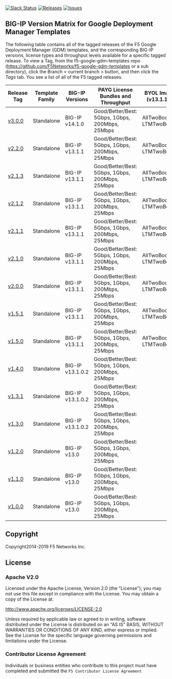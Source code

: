 [![Slack Status](https://f5cloudsolutions.herokuapp.com/badge.svg)](https://f5cloudsolutions.herokuapp.com)
[![Releases](https://img.shields.io/github/release/f5networks/f5-google-gdm-templates.svg)](https://github.com/f5networks/f5-google-gdm-templates/releases)
[![Issues](https://img.shields.io/github/issues/f5networks/f5-google-gdm-templates.svg)](https://github.com/f5networks/f5-google-gdm-templates/issues)
## BIG-IP Version Matrix for Google Deployment Manager Templates
The following table contains all of the tagged releases of the F5 Google Deployment Manager (GDM) templates, and the corresponding BIG-IP versions, license types and throughput levels available for a specific tagged release.  To view a Tag, from the f5-google-gdm-templates repo (https://github.com/F5Networks/f5-google-gdm-templates or a sub directory), click the Branch < current branch > button, and then click the *Tags* tab.  You see a list of all of the F5 tagged releases.

| Release Tag | Template Family | BIG-IP Versions | PAYG License Bundles and Throughput | BYOL Image options (v13.1.1 and later) |
| --- | --- | --- | --- | --- |
| [v3.0.0](https://github.com/F5Networks/f5-google-gdm-templates/releases/tag/v3.0.0) | Standalone | BIG-IP v14.1.0 | Good/Better/Best: 5Gbps, 1Gbps, 200Mbps, 25Mbps | AllTwoBootLocations, LTMTwoBootLocations |
| [v2.2.0](https://github.com/F5Networks/f5-google-gdm-templates/releases/tag/v2.2.0) | Standalone | BIG-IP v13.1.1 | Good/Better/Best: 5Gbps, 1Gbps, 200Mbps, 25Mbps | AllTwoBootLocations, LTMTwoBootLocations |
| [v2.1.3](https://github.com/F5Networks/f5-google-gdm-templates/releases/tag/v2.1.3) | Standalone | BIG-IP v13.1.1 | Good/Better/Best: 5Gbps, 1Gbps, 200Mbps, 25Mbps | AllTwoBootLocations, LTMTwoBootLocations |
| [v2.1.2](https://github.com/F5Networks/f5-google-gdm-templates/releases/tag/v2.1.2) | Standalone | BIG-IP v13.1.1 | Good/Better/Best: 5Gbps, 1Gbps, 200Mbps, 25Mbps | AllTwoBootLocations, LTMTwoBootLocations |
| [v2.1.1](https://github.com/F5Networks/f5-google-gdm-templates/releases/tag/v2.1.1) | Standalone | BIG-IP v13.1.1 | Good/Better/Best: 5Gbps, 1Gbps, 200Mbps, 25Mbps | AllTwoBootLocations, LTMTwoBootLocations |
| [v2.1.0](https://github.com/F5Networks/f5-google-gdm-templates/releases/tag/v2.1.0) | Standalone | BIG-IP v13.1.1 | Good/Better/Best: 5Gbps, 1Gbps, 200Mbps, 25Mbps | AllTwoBootLocations, LTMTwoBootLocations |
| [v2.0.0](https://github.com/F5Networks/f5-google-gdm-templates/releases/tag/v2.0.0) | Standalone | BIG-IP v13.1.1 | Good/Better/Best: 5Gbps, 1Gbps, 200Mbps, 25Mbps | AllTwoBootLocations, LTMTwoBootLocations |
| [v1.5.1](https://github.com/F5Networks/f5-google-gdm-templates/releases/tag/v1.5.1) | Standalone | BIG-IP v13.1.1 | Good/Better/Best: 5Gbps, 1Gbps, 200Mbps, 25Mbps | AllTwoBootLocations, LTMTwoBootLocations |
| [v1.5.0](https://github.com/F5Networks/f5-google-gdm-templates/releases/tag/v1.5.0) | Standalone | BIG-IP v13.1.1 | Good/Better/Best: 5Gbps, 1Gbps, 200Mbps, 25Mbps | AllTwoBootLocations, LTMTwoBootLocations |
| [v1.4.0](https://github.com/F5Networks/f5-google-gdm-templates/releases/tag/v1.4.0) | Standalone | BIG-IP v13.1.0.2 | Good/Better/Best: 5Gbps, 1Gbps, 200Mbps, 25Mbps | |
| [v1.3.1](https://github.com/F5Networks/f5-google-gdm-templates/releases/tag/v1.3.1) | Standalone | BIG-IP v13.1.0.2 | Good/Better/Best: 5Gbps, 1Gbps, 200Mbps, 25Mbps | |
| [v1.3.0](https://github.com/F5Networks/f5-google-gdm-templates/releases/tag/v1.3.0) | Standalone | BIG-IP v13.1.0.2 | Good/Better/Best: 5Gbps, 1Gbps, 200Mbps, 25Mbps | |
| [v1.2.0](https://github.com/F5Networks/f5-google-gdm-templates/releases/tag/v1.2.0) | Standalone | BIG-IP v13.0 | Good/Better/Best: 5Gbps, 1Gbps, 200Mbps, 25Mbps | |
| [v1.1.0](https://github.com/F5Networks/f5-google-gdm-templates/releases/tag/v1.1.0) | Standalone | BIG-IP v13.0 | Good/Better/Best: 5Gbps, 1Gbps, 200Mbps, 25Mbps | |
| [v1.0.0](https://github.com/F5Networks/f5-google-gdm-templates/releases/tag/v1.0.0) | Standalone | BIG-IP v13.0 | Good/Better/Best: 5Gbps, 1Gbps, 200Mbps, 25Mbps | |

## Copyright

Copyright2014-2019 F5 Networks Inc.


## License

### Apache V2.0

Licensed under the Apache License, Version 2.0 (the "License"); you may not use
this file except in compliance with the License. You may obtain a copy of the
License at:

http://www.apache.org/licenses/LICENSE-2.0

Unless required by applicable law or agreed to in writing, software
distributed under the License is distributed on an "AS IS" BASIS,
WITHOUT WARRANTIES OR CONDITIONS OF ANY KIND, either express or implied.
See the License for the specific language governing permissions and limitations
under the License.


### Contributor License Agreement

Individuals or business entities who contribute to this project must have
completed and submitted the `F5 Contributor License Agreement`
